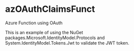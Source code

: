 # azOAuthClaimsFunct
Azure Function using OAuth

This is an example of using the NuGet packages.Microsoft.IdentityModel.Protocols and System.IdentityModel.Tokens.Jwt to validate the JWT token.
